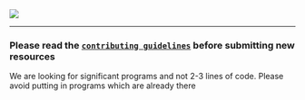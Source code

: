 <img src="./RTU DIGITAL LIBRARY.jpg" />

***

### **Please read the [`contributing guidelines`](./contributing.md) before submitting new resources**

We are looking for significant programs and not 2-3 lines of code.
Please avoid putting in programs which are already there
